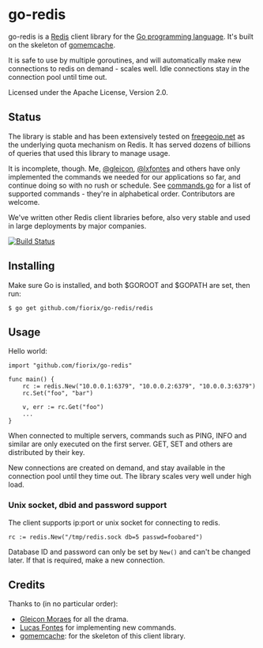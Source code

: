 go-redis
========

go-redis is a [Redis](http://redis.io) client library for the
[Go programming language](http://golang.org). It's built on the skeleton of
[gomemcache](http://github.com/bradfitz/gomemcache).

It is safe to use by multiple goroutines, and will automatically make new
connections to redis on demand - scales well. Idle connections stay in the
connection pool until time out.

Licensed under the Apache License, Version 2.0.


## Status

The library is stable and has been extensively tested on
[freegeoip.net](http://freegeoip.net) as the underlying quota mechanism
on Redis. It has served dozens of billions of queries that used this library
to manage usage.

It is incomplete, though. Me, [@gleicon](https://github.com/gleicon),
[@lxfontes](https://github.com/lxfontes) and others have only implemented the
commands we needed for our applications so far, and continue doing so with no
rush or schedule.
See [commands.go](https://github.com/fiorix/go-redis/blob/master/redis/commands.go)
for a list of supported commands - they're in alphabetical order. Contributors
are welcome.

We've written other Redis client libraries before, also very stable and used
in large deployments by major companies.

[![Build Status](https://secure.travis-ci.org/fiorix/go-redis.png)](http://travis-ci.org/fiorix/go-redis)


## Installing

Make sure Go is installed, and both $GOROOT and $GOPATH are set, then
run:

	$ go get github.com/fiorix/go-redis/redis


## Usage

Hello world:

	import "github.com/fiorix/go-redis"

	func main() {
		rc := redis.New("10.0.0.1:6379", "10.0.0.2:6379", "10.0.0.3:6379")
		rc.Set("foo", "bar")

		v, err := rc.Get("foo")
		...
	}

When connected to multiple servers, commands such as PING, INFO and
similar are only executed on the first server. GET, SET and others are
distributed by their key.

New connections are created on demand, and stay available in the connection
pool until they time out. The library scales very well under high load.


### Unix socket, dbid and password support

The client supports ip:port or unix socket for connecting to redis.

	rc := redis.New("/tmp/redis.sock db=5 passwd=foobared")

Database ID and password can only be set by ``New()`` and can't be
changed later. If that is required, make a new connection.


## Credits

Thanks to (in no particular order):

- [Gleicon Moraes](https://github.com/gleicon) for all the drama.
- [Lucas Fontes](https://github.com/lxfontes) for implementing new commands.
- [gomemcache](https://github.com/bradfitz/gomemcache): for the skeleton of
this client library.
